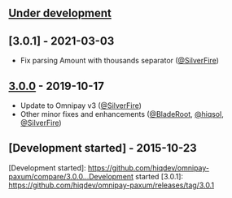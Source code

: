 ## [Under development]

## [3.0.1] - 2021-03-03

- Fix parsing Amount with thousands separator ([@SilverFire])

## [3.0.0] - 2019-10-17

- Update to Omnipay v3 ([@SilverFire])
- Other minor fixes and enhancements ([@BladeRoot], [@hiqsol], [@SilverFire])

## [Development started] - 2015-10-23

[@hiqsol]: https://github.com/hiqsol
[sol@hiqdev.com]: https://github.com/hiqsol
[@SilverFire]: https://github.com/SilverFire
[d.naumenko.a@gmail.com]: https://github.com/SilverFire
[@tafid]: https://github.com/tafid
[andreyklochok@gmail.com]: https://github.com/tafid
[@BladeRoot]: https://github.com/BladeRoot
[bladeroot@gmail.com]: https://github.com/BladeRoot
[3.0.0]: https://github.com/hiqdev/omnipay-paxum/releases/tag/3.0.0
[Under development]: https://github.com/hiqdev/omnipay-paxum/compare/3.0.0...HEAD
[Development started]: https://github.com/hiqdev/omnipay-paxum/compare/3.0.0...Development started
[3.0.1]: https://github.com/hiqdev/omnipay-paxum/releases/tag/3.0.1
